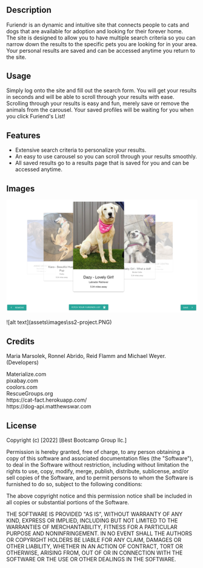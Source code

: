 # <Furiendr>

## Description
Furiendr is an dynamic and intuitive site that connects people to cats and dogs that are available for adoption and looking for their forever home.  
The site is designed to allow you to have multiple search criteria so you can narrow down the results to the specific pets you are looking for in your area.  Your personal results are saved and can be accessed anytime you return to the site. 

## Usage
Simply log onto the site and fill out the search form.  You will get your results in seconds and will be able to scroll through your results with ease.  
Scrolling through your results is easy and fun, merely save or remove the animals from the carousel.  Your saved profiles will be waiting for 
you when you click Furiend's List!

## Features
* Extensive search criteria to personalize your results.
* An easy to use carousel so you can scroll through your results smoothly.
* All saved results go to a results page that is saved for you and can be accessed anytime.
  
## Images
![alt text](assets\images\ss-project.png)
<div>
![alt text](assets\images\ss2-project.PNG)




## Credits

Maria Marsolek, Ronnel Abrido, Reid Flamm and Michael Weyer.  (Developers)
  <div>
Materialize.com 
  <div>
pixabay.com
    <div>
coolors.com
      <div>
RescueGroups.org
        <div>
https://cat-fact.herokuapp.com/
          <div>
https://dog-api.matthewswar.com

## License


Copyright (c) [2022] [Best Bootcamp Group llc.]

Permission is hereby granted, free of charge, to any person obtaining a copy
of this software and associated documentation files (the "Software"), to deal
in the Software without restriction, including without limitation the rights
to use, copy, modify, merge, publish, distribute, sublicense, and/or sell
copies of the Software, and to permit persons to whom the Software is
furnished to do so, subject to the following conditions:

The above copyright notice and this permission notice shall be included in all
copies or substantial portions of the Software.

THE SOFTWARE IS PROVIDED "AS IS", WITHOUT WARRANTY OF ANY KIND, EXPRESS OR
IMPLIED, INCLUDING BUT NOT LIMITED TO THE WARRANTIES OF MERCHANTABILITY,
FITNESS FOR A PARTICULAR PURPOSE AND NONINFRINGEMENT. IN NO EVENT SHALL THE
AUTHORS OR COPYRIGHT HOLDERS BE LIABLE FOR ANY CLAIM, DAMAGES OR OTHER
LIABILITY, WHETHER IN AN ACTION OF CONTRACT, TORT OR OTHERWISE, ARISING FROM,
OUT OF OR IN CONNECTION WITH THE SOFTWARE OR THE USE OR OTHER DEALINGS IN THE
SOFTWARE.
